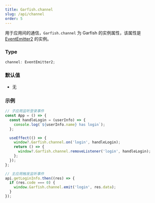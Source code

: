 ```yaml
---
title: Garfish.channel
slug: /api/channel
order: 5
---
```


用于应用间的通信，`Garfish.channel` 为 Garfish 的实例属性，该属性是 [EventEmitter2](https://github.com/EventEmitter2/EventEmitter2) 的实例。

### Type
```ts
channel: EventEmitter2;
```
### 默认值
- 无
### 示例

```js
// 子应用监听登录事件
const App = () => {
  const handleLogin = (userInfo) => {
    console.log(`${userInfo.name} has login`);
  };

  useEffect(() => {
    window?.Garfish.channel.on('login', handleLogin);
    return () => {
      window?.Garfish.channel.removeListener('login', handleLogin);
    };
  });
};

// 主应用触发监听事件
api.getLoginInfo.then((res) => {
  if (res.code === 0) {
    window.Garfish.channel.emit('login', res.data);
  }
});
```
